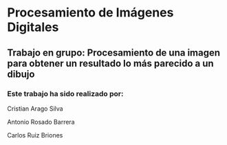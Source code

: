 # Procesamiento de Imágenes Digitales
## Trabajo en grupo: Procesamiento de una imagen para obtener un resultado lo más parecido a un dibujo
### Este trabajo ha sido realizado por:

Cristian Arago Silva

Antonio Rosado Barrera 

Carlos Ruiz Briones
